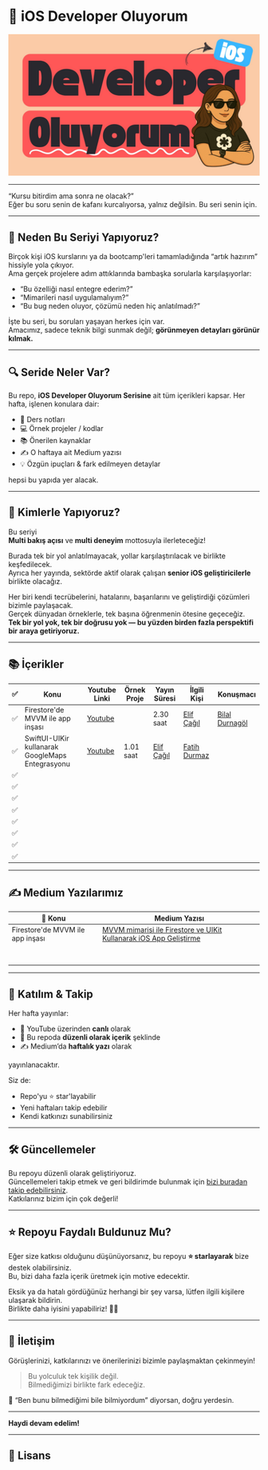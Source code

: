 # 🍏 iOS Developer Oluyorum

![iOS Developer Oluyorum Banner](assets/ios-developer-oluyorum-banner.jpeg)

---

“Kursu bitirdim ama sonra ne olacak?”  
Eğer bu soru senin de kafanı kurcalıyorsa, yalnız değilsin. Bu seri senin için.

---

## 🎯 Neden Bu Seriyi Yapıyoruz?

Birçok kişi iOS kurslarını ya da bootcamp'leri tamamladığında “artık hazırım” hissiyle yola çıkıyor.  
Ama gerçek projelere adım attıklarında bambaşka sorularla karşılaşıyorlar:

- “Bu özelliği nasıl entegre ederim?”
- “Mimarileri nasıl uygulamalıyım?”
- “Bu bug neden oluyor, çözümü neden hiç anlatılmadı?”

İşte bu seri, bu soruları yaşayan herkes için var.  
Amacımız, sadece teknik bilgi sunmak değil; **görünmeyen detayları görünür kılmak.**

---

## 🔍 Seride Neler Var?


Bu repo, **iOS Developer Oluyorum Serisine** ait tüm içerikleri kapsar. Her hafta, işlenen konulara dair:



- 📝 Ders notları  
- 💻 Örnek projeler / kodlar  
- 📚 Önerilen kaynaklar  
- ✍️ O haftaya ait Medium yazısı  
- 💡 Özgün ipuçları & fark edilmeyen detaylar  

hepsi bu yapıda yer alacak.

---


## 🤝 Kimlerle Yapıyoruz?

Bu seriyi  
**Multi bakış açısı** ve **multi deneyim** mottosuyla ilerleteceğiz!  

Burada tek bir yol anlatılmayacak, yollar karşılaştırılacak ve birlikte keşfedilecek.  
Ayrıca her yayında, sektörde aktif olarak çalışan **senior iOS geliştiricilerle** birlikte olacağız.  

Her biri kendi tecrübelerini, hatalarını, başarılarını ve geliştirdiği çözümleri bizimle paylaşacak.  
Gerçek dünyadan örneklerle, tek başına öğrenmenin ötesine geçeceğiz.  
**Tek bir yol yok, tek bir doğrusu yok — bu yüzden birden fazla perspektifi bir araya getiriyoruz.**

---

## 📚 İçerikler

| ✅ | Konu                              |   Youtube Linki          | Örnek Proje  | Yayın Süresi     | İlgili Kişi                                  | Konuşmacı                                               |
|----|-----------------------------------|--------------------------|--------------|------------------|--------------------------------------------- |---------------------------------------------------------|
| ✅ | Firestore'de MVVM ile app inşası  | [Youtube](https://www.youtube.com/live/arXRcG6Civ8?si=Qi3aPqS-JJXl6Icl)||2.30 saat|[Elif Çağıl](https://github.com/elifcagil)| [Bilal Durnagöl](https://github.com/bilaldurnagol)|
| ✅ |SwiftUI-UIKir kullanarak GoogleMaps Entegrasyonu|[Youtube](https://www.youtube.com/live/pIvVjj_zro4?si=U7E8HFg3R8BMjtUp)|1.01 saat| [Elif Çağıl](https://github.com/elifcagil)|[Fatih Durmaz](https://github.com/fatihdurmaz)                                              |                                                         |
| ✅ |                                   |                          |              |                  |                                              |                                                         |
| ✅ |                                   |                          |              |                  |                                              |                                                         |
| ✅ |                                   |                          |              |                  |                                              |                                                         |
| ✅ |                                   |                          |              |                  |                                              |                                                         |
| ✅ |                                   |                          |              |                  |                                              |                                                         |
| ✅ |                                   |                          |              |                  |                                              |                                                         |
| ✅ |                                   |                          |              |                  |                                              |                                                         |
| ✅ |                                   |                          |              |                  |                                              |                                                         |

---

## ✍️ Medium Yazılarımız

| 📌 Konu                             | Medium Yazısı                                                                                        |
|------------------------------------|-------------------------------------------------------------------------------------------------------|
| Firestore'de MVVM ile app inşası   | [MVVM mimarisi ile Firestore ve UIKit Kullanarak iOS App Geliştirme]()                                 |
|                                    |                                                                                                       |
|                                    |                                                                                                       |
|                                    |                                                                                                       |
|                                    |                                                                                                       |
|                                    |                                                                                                       |
|                                    |                                                                                                       |
|                                    |                                                                                                       |
|                                    |                                                                                                       |


---

## 🚀 Katılım & Takip

Her hafta yayınlar:

- 🎥 YouTube üzerinden **canlı** olarak  
- 📂 Bu repoda **düzenli olarak içerik** şeklinde  
- ✍️ Medium’da **haftalık yazı** olarak  

yayınlanacaktır.

Siz de:

- Repo'yu ⭐️ star'layabilir  
- Yeni haftaları takip edebilir  
- Kendi katkınızı sunabilirsiniz

---

## 🛠 Güncellemeler

Bu repoyu düzenli olarak geliştiriyoruz.  
Güncellemeleri takip etmek ve geri bildirimde bulunmak için [bizi buradan takip edebilirsiniz](https://kommunity.com/devmultigroup).  
Katkılarınız bizim için çok değerli!

---

## ⭐ Repoyu Faydalı Buldunuz Mu?

Eğer size katkısı olduğunu düşünüyorsanız, bu repoyu **⭐ starlayarak** bize destek olabilirsiniz.  
Bu, bizi daha fazla içerik üretmek için motive edecektir.  

Eksik ya da hatalı gördüğünüz herhangi bir şey varsa, lütfen ilgili kişilere ulaşarak bildirin.  
Birlikte daha iyisini yapabiliriz! 👍🏻

---

## 📩 İletişim

Görüşlerinizi, katkılarınızı ve önerilerinizi bizimle paylaşmaktan çekinmeyin!

> Bu yolculuk tek kişilik değil.  
> Bilmediğimizi birlikte fark edeceğiz.


💚 “Ben bunu bilmediğimi bile bilmiyordum” diyorsan, doğru yerdesin.  

---


**Haydi devam edelim!**

---

## 🧾 Lisans

